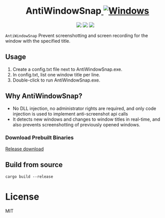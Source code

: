 <h1 align="center" style="border-bottom: none"> 
    AntiWindowSnap<a href="https://github.com/pkptzx/AntiWindowSnap/releases/latest">
      <img
        alt="Windows"
        src="https://img.shields.io/badge/-Windows-blue?style=flat-square&logo=windows&logoColor=white"
      />
    </a></br>
</h1>

<p align="center">
  <a href="https://github.com/pkptzx/AntiWindowSnap"><img src="https://img.shields.io/github/stars/pkptzx/AntiWindowSnap"></a> 
  <a href="https://github.com/pkptzx/AntiWindowSnap/releases/latest"><img src="https://img.shields.io/github/downloads/pkptzx/antiwindowsnap/total"></a> 
  <a href="https://github.com/pkptzx/AntiWindowSnap"><img src="https://img.shields.io/github/license/pkptzx/AntiWindowSnap"></a>
</p>

`AntiWindowSnap` Prevent screenshotting and screen recording for the window with the specified title.

## Usage
1. Create a config.txt file next to AntiWindowSnap.exe. 
2. In config.txt, list one window title per line. 
3. Double-click to run AntiWindowSnap.exe.

## Why AntiWindowSnap?
- No DLL injection, no administrator rights are required, and only code injection is used to implement anti-screenshot api calls
- It detects new windows and changes to window titles in real-time, and also prevents screenshotting of previously opened windows.

### Download Prebuilt Binaries 
[Release download](https://github.com/pkptzx/AntiWindowSnap/releases/latest)  



## Build from source
```shell
cargo build --release
```

# License
MIT
